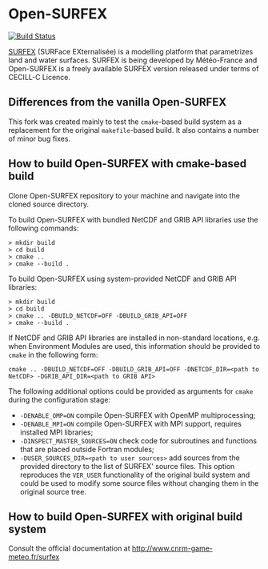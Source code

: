 # Open-SURFEX
[![Build Status](https://travis-ci.org/joewkr/open-SURFEX.svg?branch=master)](https://travis-ci.org/joewkr/open-SURFEX)

[SURFEX](http://www.cnrm-game-meteo.fr/surfex) (SURFace EXternalisée) is a modelling platform that parametrizes land and water surfaces. SURFEX is being developed by Météo-France and Open-SURFEX is
a freely available SURFEX version released under terms of CECILL-C Licence.

## Differences from the vanilla Open-SURFEX

This fork was created mainly to test the `cmake`-based build system as a replacement for the
original `makefile`-based build. It also contains a number of minor bug fixes.

## How to build Open-SURFEX with cmake-based build

Clone Open-SURFEX repository to your machine and navigate into the cloned source directory.

To build Open-SURFEX with bundled NetCDF and GRIB API libraries use the following commands:
```shell
> mkdir build
> cd build
> cmake ..
> cmake --build .
```

To build Open-SURFEX using system-provided NetCDF and GRIB API libraries:
```shell
> mkdir build
> cd build
> cmake .. -DBUILD_NETCDF=OFF -DBUILD_GRIB_API=OFF
> cmake --build .
```
If NetCDF and GRIB API libraries are installed in non-standard locations, e.g. when Environment Modules are used, this information should be provided to `cmake` in the following form:
```shell
cmake .. -DBUILD_NETCDF=OFF -DBUILD_GRIB_API=OFF -DNETCDF_DIR=<path to NetCDF> -DGRIB_API_DIR=<path to GRIB API>
```

The following additional options could be provided as arguments for `cmake` during the
configuration stage:

* `-DENABLE_OMP=ON` compile Open-SURFEX with OpenMP multiprocessing;
* `-DENABLE_MPI=ON` compile Open-SURFEX with MPI support, requires installed MPI libraries;
* `-DINSPECT_MASTER_SOURCES=ON` check code for subroutines and functions that are placed outside Fortran modules;
* `-DUSER_SOURCES_DIR=<path to user sources>` add sources from the provided directory to the list of SURFEX' source files. This option reproduces the `VER_USER` functionality of the original build system and could be used to modify some source files without changing them in the original source tree.

## How to build Open-SURFEX with original build system

Consult the official documentation at http://www.cnrm-game-meteo.fr/surfex